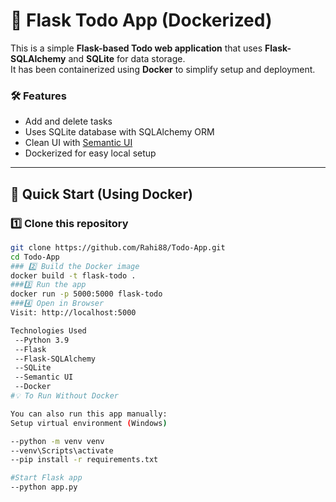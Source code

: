 # 📝 Flask Todo App (Dockerized)

This is a simple **Flask-based Todo web application** that uses **Flask-SQLAlchemy** and **SQLite** for data storage.  
It has been containerized using **Docker** to simplify setup and deployment.

### 🛠 Features

- Add and delete tasks
- Uses SQLite database with SQLAlchemy ORM
- Clean UI with [Semantic UI](https://semantic-ui.com/)
- Dockerized for easy local setup

---

## 🚀 Quick Start (Using Docker)

### 1️⃣ Clone this repository
```bash
git clone https://github.com/Rahi88/Todo-App.git
cd Todo-App
### 2️⃣ Build the Docker image
docker build -t flask-todo .
###3️⃣ Run the app
docker run -p 5000:5000 flask-todo
###4️⃣ Open in Browser
Visit: http://localhost:5000

Technologies Used
 --Python 3.9
 --Flask
 --Flask-SQLAlchemy
 --SQLite
 --Semantic UI
 --Docker
#💡 To Run Without Docker 

You can also run this app manually:
Setup virtual environment (Windows)

--python -m venv venv
--venv\Scripts\activate
--pip install -r requirements.txt

#Start Flask app
--python app.py


